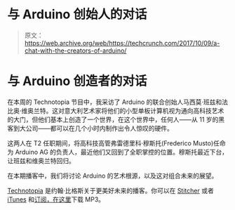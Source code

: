# 与 Arduino  创始人的对话

> 原文：<https://web.archive.org/web/https://techcrunch.com/2017/10/09/a-chat-with-the-creators-of-arduino/>

# 与 Arduino 创造者的对话

在本周的 Technotopia 节目中，我采访了 Arduino 的联合创始人马西莫·班兹和法比奥·维奥兰特。这对意大利艺术家将他们的小型单板计算机视为通向高科技艺术的大门，但他们基本上创造了一个世界，在这个世界中，任何人——从 11 岁的黑客到大公司——都可以在几个小时内制作出令人惊叹的硬件。

这两人在 T2 任职期间，将高科技高管弗雷德里科·穆斯托(Frederico Musto)任命为 Arduino AG 的负责人，最近他们又回到了全职掌控的位置。穆斯托最近下台，让班兹和维奥兰特回归。

在本期播客中，我们将讨论 Arduino 的艺术根源，以及这对组合未来的展望。

[Technotopia](//web.archive.org/web/20230323191028/https://techcrunch.com/tag/technotopia%E2%80%9D) 是约翰·比格斯关于更美好未来的播客。你可以在 [Stitcher](https://web.archive.org/web/20230323191028/http://www.stitcher.com/s?fid=123180&refid=stpr) 或者 [iTunes](https://web.archive.org/web/20230323191028/https://itunes.apple.com/us/podcast/technotopia/id1076105764?mt=2) 和[订阅，在这里](https://web.archive.org/web/20230323191028/http://traffic.libsyn.com/technotopia/technotopiaArduino.mp3)下载 MP3。